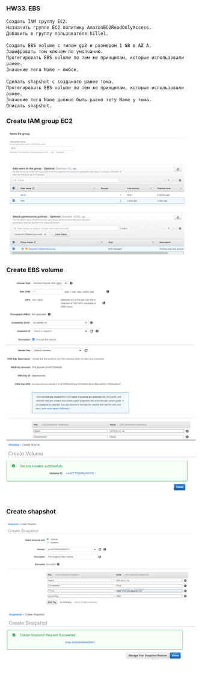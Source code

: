 ### HW33. EBS
``` 
Создать IAM группу EC2.
Назначить группе EC2 политику AmazonEC2ReadOnlyAccess.
Добавить в группу пользователя hillel.

Создать EBS volume c типом gp2 и размером 1 GB в AZ A.
Зашифровать том ключем по умолчанию.
Протегировать EBS volume по тем же принципам, которые использовали ранее.
Значение тега Name — любое.

Сделать shapshot c созданого ранее тома.
Протегировать EBS volume по тем же принципам, которые использовали ранее.
Значение тега Name должно быть равно тегу Name у тома.
Описать snapshot.
```
### Create IAM group EC2 
![screen shot web page](https://github.com/v-kostyukov/ithillel-tasks/blob/master/HW33/img/screen1.png)
### Create EBS volume
![screen shot web page](https://github.com/v-kostyukov/ithillel-tasks/blob/master/HW33/img/screen2.png)
![screen shot web page](https://github.com/v-kostyukov/ithillel-tasks/blob/master/HW33/img/screen3.png)
### Create shapshot
![screen shot web page](https://github.com/v-kostyukov/ithillel-tasks/blob/master/HW33/img/screen4.png)
![screen shot web page](https://github.com/v-kostyukov/ithillel-tasks/blob/master/HW33/img/screen5.png)